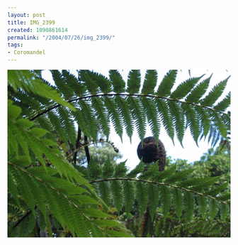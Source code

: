 ```yaml
---
layout: post
title: IMG_2399
created: 1090861614
permalink: "/2004/07/26/img_2399/"
tags:
- Coromandel
---
```


<img src="/image/images/img_2399-807.jpg"/>

